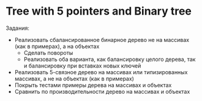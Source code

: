 # Tree with 5 pointers and Binary tree

Задания:
- Реализовать сбалансированное бинарное дерево не на массивах (как в примерах),
а на объектах
  - Сделать повороты
  - Реализовать оба варианта, как балансировку целого дерева, так и балансировку
  при вставках новых ключей
- Реализовать 5-связное дерево на массивах или типизированных массивах,
а не на объектах (как в примерах)
- Покрыть тестами примеры дерева на массивах и объектах
- Сравнить по производительности дерево на массивах и объектах
